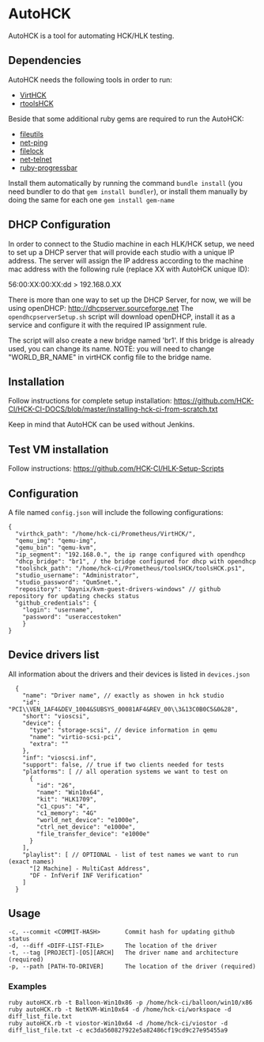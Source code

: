 # AutoHCK
AutoHCK is a tool for automating HCK/HLK testing.

## Dependencies
AutoHCK needs the following tools in order to run:
* [VirtHCK](https://github.com/daynix/VirtHCK/)
* [rtoolsHCK](https://github.com/HCK-CI/rtoolsHCK)

Beside that some additional ruby gems are required to run the AutoHCK:
* [fileutils](https://rubygems.org/gems/fileutils)
* [net-ping](https://rubygems.org/gems/net-ping)
* [filelock](https://rubygems.org/gems/filelock)
* [net-telnet](https://rubygems.org/gems/net-telnet)
* [ruby-progressbar](https://rubygems.org/gems/ruby-progressbar)

Install them automatically by running the command ``bundle install`` (you need bundler to do that ```gem install bundler```), or install them manually by doing the same for each one ```gem install gem-name```

## DHCP Configuration
In order to connect to the Studio machine in each HLK/HCK setup, we need to set up a DHCP server that will provide each studio with a unique IP address.  The server will assign the IP address according to the machine mac address with the following rule (replace XX with AutoHCK unique ID):

56:00:XX:00:XX:dd > 192.168.0.XX

There is more than one way to set up the DHCP Server, for now, we will be using openDHCP:
http://dhcpserver.sourceforge.net
The `opendhcpserverSetup.sh` script will download openDHCP, install it as a service and configure it with the required IP assignment rule.

The script will also create a new bridge named 'br1'. If this bridge is already used, you can change its name.
NOTE: you will need to change "WORLD_BR_NAME" in virtHCK config file to the bridge name.

## Installation
Follow instructions for complete setup installation: https://github.com/HCK-CI/HCK-CI-DOCS/blob/master/installing-hck-ci-from-scratch.txt

Keep in mind that AutoHCK can be used without Jenkins.

## Test VM installation
Follow instructions: https://github.com/HCK-CI/HLK-Setup-Scripts

## Configuration
A file named ```config.json``` will include the following configurations:
```
{
  "virthck_path": "/home/hck-ci/Prometheus/VirtHCK/",
  "qemu_img": "qemu-img",
  "qemu_bin": "qemu-kvm",
  "ip_segment": "192.168.0.", the ip range configured with opendhcp
  "dhcp_bridge": "br1", / the bridge configured for dhcp with opendhcp
  "toolshck_path": "/home/hck-ci/Prometheus/toolsHCK/toolsHCK.ps1",
  "studio_username": "Administrator",
  "studio_password": "Qum5net.",
  "repository": "Daynix/kvm-guest-drivers-windows" // github repository for updating checks status
  "github_credentials": {
    "login": "username",
    "password": "useraccestoken"
    }
}
```

## Device drivers list
All information about the drivers and their devices is listed in `devices.json`
```
  {
    "name": "Driver name", // exactly as showen in hck studio
    "id": "PCI\\VEN_1AF4&DEV_1004&SUBSYS_00081AF4&REV_00\\3&13C0B0C5&0&28",
    "short": "vioscsi",
    "device": {
      "type": "storage-scsi", // device information in qemu
      "name": "virtio-scsi-pci",
      "extra": ""
    },
    "inf": "vioscsi.inf",
    "support": false, // true if two clients needed for tests
    "platforms": [ // all operation systems we want to test on
      {
        "id": "26",
        "name": "Win10x64",
        "kit": "HLK1709",
        "c1_cpus": "4",
        "c1_memory": "4G"
        "world_net_device": "e1000e",
        "ctrl_net_device": "e1000e",
        "file_transfer_device": "e1000e"
      }
    ],
    "playlist": [ // OPTIONAL - list of test names we want to run (exact names)
      "[2 Machine] - MultiCast Address",
      "DF - InfVerif INF Verification"
    ]
  }
```
## Usage
```
-c, --commit <COMMIT-HASH>       Commit hash for updating github status
-d, --diff <DIFF-LIST-FILE>      The location of the driver
-t, --tag [PROJECT]-[OS][ARCH]   The driver name and architecture (required)
-p, --path [PATH-TO-DRIVER]      The location of the driver (required)
```
### Examples
```
ruby autoHCK.rb -t Balloon-Win10x86 -p /home/hck-ci/balloon/win10/x86
ruby autoHCK.rb -t NetKVM-Win10x64 -d /home/hck-ci/workspace -d diff_list_file.txt
ruby autoHCK.rb -t viostor-Win10x64 -d /home/hck-ci/viostor -d diff_list_file.txt -c ec3da560827922e5a82486cf19cd9c27e95455a9
```
